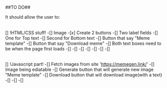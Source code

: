 ##TO DO##

It should allow the user to:

######

[] !HTML/CSS stuff!
-[] Image -[x] Create 2 buttons
-[] Two label fields
-[] One for Top text
-[] Second for Bottom text
-[] Button that say "Meme template"
-[] Button that say "Download meme"
-[] Both text boxes need to be when the page first loads
-[]
-[]
-[]
-[]
-[]
-[]
-[]

######

[] !Javascript part!
-[] Fetch images from site 'https://memegen.link/'
-[] Image being ediatable
-[] Generate button that will
generate new image "Meme template"
-[] Download button that will download image(with a text)
-[]
-[]
-[]
